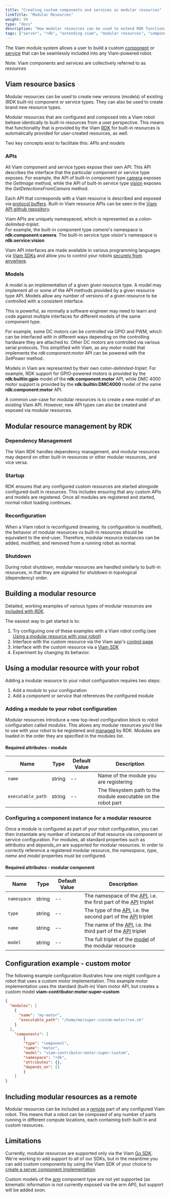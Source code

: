 ```yaml
---
title: "Creating custom components and services as modular resources"
linkTitle: "Modular Resources"
weight: 99
type: "docs"
description: "How modular resources can be used to extend RDK functionality."
tags: ["server", "rdk", "extending viam", "modular resources", "components", "services"]
---
```


The Viam module system allows a user to build a custom [component](/components) or [service](/services) that can be seamlessly included into any Viam-powered robot.

Note: Viam components and services are collectively referred to as *resources*

## Viam resource basics

Modular resources can be used to create new versions (models) of existing (RDK built-in) component or service types.  They can also be used to create brand new resource types.  

Modular resources that are configured and composed into a Viam robot behave identically to built-in resources from a user perspective.
This means that functionality that is provided by the Viam [RDK](/product-overviews/rdk/) for built-in resources is automatically provided for user-created resources, as well.

Two key concepts exist to facilitate this: *APIs* and *models*

### APIs

All Viam component and service types expose their own *API*.
This API describes the interface that the particular component or service type exposes.
For example, the API of built-in component type [camera](/components/camera) exposes the *GetImage* method, while the API of built-in service type [vision](/services/vision) exposes the *GetDetectionsFromCamera* method.

Each API that corresponds with a Viam resource is described and exposed via [protocol buffers](https://developers.google.com/protocol-buffers).
Built-in Viam resource APIs can be seen in the [Viam API github repository](https://github.com/viamrobotics/api).

Viam APIs are uniquely namespaced, which is represented as a *colon-delimited-triplet*.  
For example, the built-in component type *camera*'s namespace is __rdk:component:camera__.
The built-in service type *vision*'s namespace is __rdk:service:vision__

Viam API interfaces are made available in various programming languages via [Viam SDKs](/product-overviews/sdk-as-client/) and allow you to control your robots [securely from anywhere](deeper-dive/robot-to-robot-comms/).

### Models

A model is an implementation of a given given resource type.  A model may implement all or some of the API methods provided by a given resource type API.
Models allow any number of versions of a given resource to be controlled with a consistent interface.

This is powerful, as normally a software engineer may need to learn and code against multiple interfaces for different models of the same component type.

For example, some DC motors can be controlled via GPIO and PWM, which can be interfaced with in different ways depending on the controlling hardware they are attached to.
Other DC motors are controlled via various serial protocols.
This simplified with Viam, as any motor model that implements the *rdk:component:motor* API can be powered with the *SetPower* method.

Models in Viam are represented by their own *colon-delimited-triplet*. 
For example, RDK support for GPIO-powered motors is provided by the __rdk:builtin:gpio__ model of the __rdk:component:motor__ API, while DMC 4000 motor support is provided by the __rdk:builtin:DMC4000__ model of the same __rdk:component:motor__ API.

A common use-case for modular resources is to create a new model of an existing Viam API.  However, new API types can also be created and exposed via modular resources.

## Modular resource management by RDK

### Dependency Management

The Viam RDK handles dependency management, and modular resources may depend on other built-in resources or other modular resources, and vice versa.

### Startup

RDK ensures that any configured custom resources are started alongside configured-built in resources.
This includes ensuring that any custom APIs and models are registered.
Once all modules are registered and started, normal robot loading continues.

### Reconfiguration

When a Viam robot is reconfigured (meaning, its configuration is modified), the behavior of modular resources vs built-in resources should be equivalent to the end-user.
Therefore, modular resource instances can be added, modified, and removed from a running robot as normal.

### Shutdown

During robot shutdown, modular resources are handled similarly to built-in resources, in that they are signaled for shutdown in topological (dependency) order.

## Building a modular resource

Detailed, working examples of various types of modular resources are [included with RDK](https://github.com/viamrobotics/rdk/tree/main/examples/customresources).

The easiest way to get started is to:

1. Try configuring one of these examples with a Viam robot config (see [Using a modular resource with your robot](#using-a-modular-resource-with-your-robot))
2. Interface with the custom resource via the Viam app's [control page](/getting-started/app-usage/#control)
3. Interface with the custom resource via a [Viam SDK](/product-overviews/sdk-as-client/)
4. Experiment by changing its behavior.

## Using a modular resource with your robot

Adding a modular resource to your robot configuration requires two steps:

1. Add a *module* to your configuration
2. Add a *component* or *service* that references the configured module

### Adding a module to your robot configuration

Modular resources introduce a new top-level configuration block to robot configuration called *modules*.
This allows any modular resources you'd like to use with your robot to be registered and [managed](#modular-resource-management-by-rdk) by RDK.
Modules are loaded in the order they are specified in the modules list.

#### Required attributes - module

Name | Type | Default Value | Description
-------------- | ---- | ------------- | ---------------
`name` | string | --        | Name of the module you are registering
`executable_path` | string | --         | The filesystem path to the module executable on the robot part

### Configuring a component instance for a modular resource

Once a module is configured as part of your robot configuration, you can then instantiate any number of instances of that resource via component or service configuration.
For modules, all standard properties such as *attributes* and *depends_on* are supported for modular resources.
In order to correctly reference a registered modular resource, the *namespace*, *type*, *name* and *model* properties must be configured.

#### Required attributes - modular component

Name | Type | Default Value | Description
-------------- | ---- | ------------- | ---------------
`namespace` | string | --        | The namespace of the [API](#apis), i.e. the first part of the [API](#apis) triplet
`type` | string | --         | The type of the [API](#apis), i.e. the second part of the [API](#apis) triplet
`name` | string | --         | The name of the [API](#apis), i.e. the third part of the [API](#apis) triplet
`model` | string | --         | The full triplet of the [model](#models) of the modular resource

## Configuration example - custom motor

The following example configuration illustrates how one might configure a robot that uses a custom motor implementation.
This example motor implementation uses the standard (built-in) Viam motor API, but creates a custom model __viam-contributor:motor:super-custom__

``` json
{
  "modules": [
    {
      "name": "my-motor",
      "executable_path": "/home/me/super-custom-motor/run.sh"
    }
  ],
    "components": [
        {
        "type": "component",
        "name": "motor",
        "model": "viam-contributor:motor:super-custom",
        "namespace": "rdk",
        "attributes": {},
        "depends_on": []
        }
    ]
}
```

## Including modular resources as a remote

Modular resources can be included as a [remote](/getting-started/high-level-overview/#remote) part of any configured Viam robot.
This means that a robot can be composed of any number of parts running in different compute locations, each containing both built-in and custom resources.

## Limitations

Currently, modular resources are supported only via the Viam [Go SDK](https://pkg.go.dev/go.viam.com/rdk).
We're working to add support to all of our SDKs, but in the meantime you can add custom components by using the Viam SDK of your choice to [create a server component implementation](/product-overviews/extending-viam/sdk-as-server/).

Custom models of the [arm](/components/arm) component type are not yet supported (as kinematic information is not currently exposed via the arm API), but support will be added soon.
